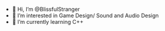 - 👋 Hi, I’m @BlissfulStranger
- 👀 I’m interested in Game Design/ Sound and Audio Design 
- 🌱 I’m currently learning C++ 

<!---
BlissfulStranger/BlissfulStranger is a ✨ special ✨ repository because its `README.md` (this file) appears on your GitHub profile.
You can click the Preview link to take a look at your changes.
--->
